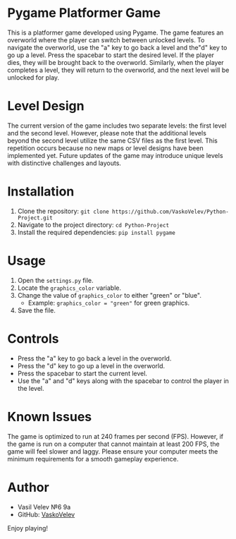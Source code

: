 # Pygame Platformer Game

This is a platformer game developed using Pygame. The game features an overworld where the player can
switch between unlocked levels. To navigate the overworld, use the "a" key to go back a level and the"d"
key to go up a level. Press the spacebar to start the desired level. If the player dies, they will be brought
back to the overworld. Similarly, when the player completes a level, they will return to the overworld,
and the next level will be unlocked for play.

# Level Design

The current version of the game includes two separate levels: the first level and the second level. However,
please note that the additional levels beyond the second level utilize the same CSV files as the first level.
This repetition occurs because no new maps or level designs have been implemented yet. Future updates of the
game may introduce unique levels with distinctive challenges and layouts.

# Installation

1. Clone the repository: `git clone https://github.com/VaskoVelev/Python-Project.git`
2. Navigate to the project directory: `cd Python-Project`
3. Install the required dependencies: `pip install pygame`

# Usage

1. Open the `settings.py` file.
2. Locate the `graphics_color` variable.
3. Change the value of `graphics_color` to either "green" or "blue".
   - Example: `graphics_color = "green"` for green graphics.
4. Save the file.

# Controls

- Press the "a" key to go back a level in the overworld.
- Press the "d" key to go up a level in the overworld.
- Press the spacebar to start the current level.
- Use the "a" and "d" keys along with the spacebar to control the player in the level.

# Known Issues

The game is optimized to run at 240 frames per second (FPS). However, if the game is run
on a computer that cannot maintain at least 200 FPS, the game will feel slower and laggy.
Please ensure your computer meets the minimum requirements for a smooth gameplay experience.

# Author

- Vasil Velev №6 9a
- GitHub: [VaskoVelev](https://github.com/VaskoVelev)

Enjoy playing!